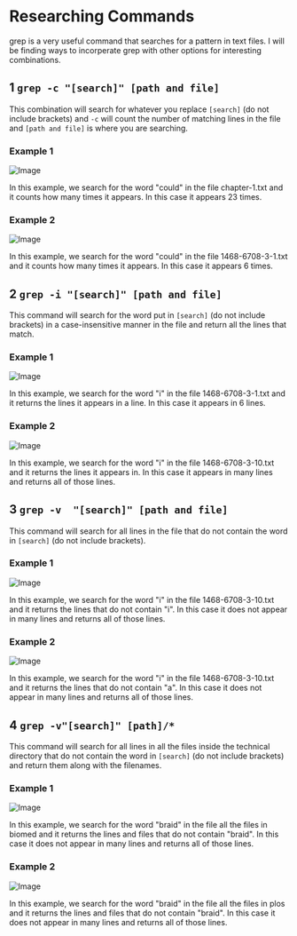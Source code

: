 # Researching Commands
grep is a very useful command that searches for a pattern in text files. I will be finding ways
to incorperate grep with other options for interesting combinations.

## 1 ```grep -c "[search]" [path and file]```
This combination will search for whatever you replace ```[search]```  (do not include brackets) and ```-c``` will count
the number of matching lines in the file and ```[path and file]``` is where you are searching.
### Example 1
![Image](1.1.JPG)

In this example, we search for the word "could" in the file chapter-1.txt and it counts how many times it appears.
In this case it appears 23 times.

### Example 2

![Image](1.2.JPG)

In this example, we search for the word "could" in the file 1468-6708-3-1.txt and it counts how many times it appears.
In this case it appears 6 times.

## 2 ```grep -i "[search]" [path and file]```
This command will search for the word put in ```[search]``` (do not include brackets) in a case-insensitive manner in the file and return all the lines that match.
### Example 1
![Image](2.1.JPG)

In this example, we search for the word "i" in the file 1468-6708-3-1.txt and it returns the lines it appears in
a line. In this case it appears in 6 lines.

### Example 2
![Image](2.2.JPG)

In this example, we search for the word "i" in the file 1468-6708-3-10.txt and it returns the lines it appears in. In this case it appears in many lines and returns all of those lines.

## 3 ```grep -v  "[search]" [path and file]```
This command will search for all lines in the file that do not contain the word in ```[search]``` (do not include brackets).
### Example 1
![Image](3.1.JPG)
 
In this example, we search for the word "i" in the file 1468-6708-3-10.txt and it returns the lines that do not contain "i". In this case it does not appear in many lines and returns all of those lines.
### Example 2
![Image](3.2.JPG)

In this example, we search for the word "i" in the file 1468-6708-3-10.txt and it returns the lines that do not contain "a". In this case it does not appear in many lines and returns all of those lines.

## 4 ```grep -v"[search]" [path]/*```
This command will search for all lines in all the files inside the technical directory that do not contain the word in 
```[search]``` (do not include brackets) and return them along with the filenames.
### Example 1
![Image](4.1.JPG)

In this example, we search for the word "braid" in the file all the files in biomed and it returns the lines and files that do not contain "braid". In this case it does not appear in many lines and returns all of those lines.
### Example 2
![Image](4.2.JPG)

In this example, we search for the word "braid" in the file all the files in plos and it returns the lines and files that do not contain "braid". In this case it does not appear in many lines and returns all of those lines.

